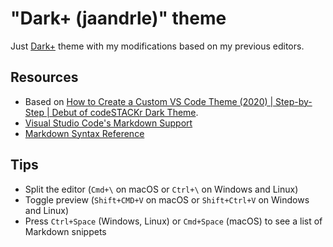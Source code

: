 # "Dark+ (jaandrle)" theme
Just [Dark+](https://github.com/microsoft/vscode/blob/main/extensions/theme-defaults/themes/dark_plus.json) theme with my modifications based on my previous editors.

## Resources
- Based on [How to Create a Custom VS Code Theme (2020) | Step-by-Step | Debut of codeSTACKr Dark Theme](https://youtu.be/QCqWzb-9Sy8).
- [Visual Studio Code's Markdown Support](http://code.visualstudio.com/docs/languages/markdown)
- [Markdown Syntax Reference](https://help.github.com/articles/markdown-basics/)

## Tips
- Split the editor (`Cmd+\` on macOS or `Ctrl+\` on Windows and Linux)
- Toggle preview (`Shift+CMD+V` on macOS or `Shift+Ctrl+V` on Windows and Linux)
- Press `Ctrl+Space` (Windows, Linux) or `Cmd+Space` (macOS) to see a list of Markdown snippets